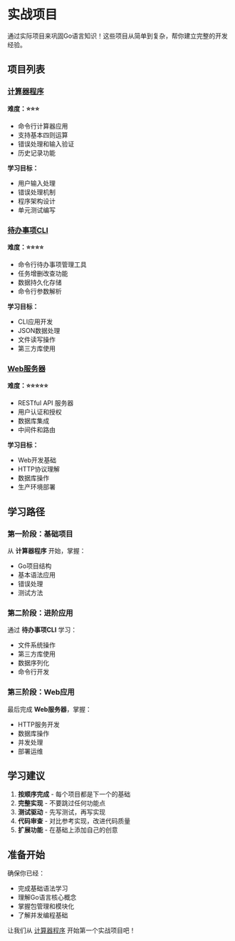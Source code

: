# 实战项目

通过实际项目来巩固Go语言知识！这些项目从简单到复杂，帮你建立完整的开发经验。

## 项目列表

### [计算器程序](./calculator/)
**难度：⭐⭐⭐**
- 命令行计算器应用
- 支持基本四则运算
- 错误处理和输入验证
- 历史记录功能

**学习目标：**
- 用户输入处理
- 错误处理机制
- 程序架构设计
- 单元测试编写

### [待办事项CLI](./todo-cli/)
**难度：⭐⭐⭐⭐**
- 命令行待办事项管理工具
- 任务增删改查功能
- 数据持久化存储
- 命令行参数解析

**学习目标：**
- CLI应用开发
- JSON数据处理
- 文件读写操作
- 第三方库使用

### [Web服务器](./web-server/)
**难度：⭐⭐⭐⭐⭐**
- RESTful API 服务器
- 用户认证和授权
- 数据库集成
- 中间件和路由

**学习目标：**
- Web开发基础
- HTTP协议理解
- 数据库操作
- 生产环境部署

## 学习路径

### 第一阶段：基础项目
从 **计算器程序** 开始，掌握：
- Go项目结构
- 基本语法应用
- 错误处理
- 测试方法

### 第二阶段：进阶应用
通过 **待办事项CLI** 学习：
- 文件系统操作
- 第三方库使用
- 数据序列化
- 命令行开发

### 第三阶段：Web应用
最后完成 **Web服务器**，掌握：
- HTTP服务开发
- 数据库操作
- 并发处理
- 部署运维

## 学习建议

1. **按顺序完成** - 每个项目都是下一个的基础
2. **完整实现** - 不要跳过任何功能点
3. **测试驱动** - 先写测试，再写实现
4. **代码审查** - 对比参考实现，改进代码质量
5. **扩展功能** - 在基础上添加自己的创意

## 准备开始

确保你已经：
- 完成基础语法学习
- 理解Go语言核心概念
- 掌握包管理和模块化
- 了解并发编程基础

让我们从 [计算器程序](./calculator/) 开始第一个实战项目吧！ 
